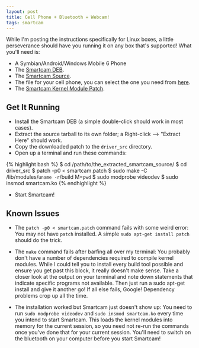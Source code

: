 ```yaml
--- 
layout: post
title: Cell Phone + Bluetooth = Webcam!
tags: smartcam
---
```


While I'm posting the instructions specifically for Linux boxes, a little perseverance should
have you running it on any box that's supported! What you'll need is:
 
   * A Symbian/Android/Windows Mobile 6 Phone
   * The [Smartcam DEB](http://sourceforge.net/projects/smartcam/files/smartcam_linux/smartcam_linux_v_1.4.0/smartcam_1.4.0_i386.deb/download).
   * The [Smartcam Source](http://sourceforge.net/projects/smartcam/files/smartcam_linux/smartcam_linux_v_1.4.0/smartcam-1.4.0.tar.gz/download).
   * The file for your cell phone, you can select the one you need from [here](http://sourceforge.net/projects/smartcam/files/).
   * The [Smartcam Kernel Module Patch](http://pastebin.com/8wKNv5cP).

## Get It Running

   * Install the Smartcam DEB (a simple double-click should work in most cases).
   * Extract the source tarball to its own folder; a Right-click --> "Extract Here"
     should work.
   * Copy the downloaded patch to the `driver_src` directory.
   * Open up a terminal and run these commands:

{% highlight bash %}
$ cd /path/to/the_extracted_smartcam_source/
$ cd driver_src
$ patch -p0 < smartcam.patch
$ sudo make -C /lib/modules/`uname -r`/build M=`pwd`
$ sudo modprobe videodev
$ sudo insmod smartcam.ko
{% endhighlight %}

   * Start Smartcam!

## Known Issues

   * The `patch -p0 < smartcam.patch` command fails with some weird error: You may not have
     `patch` installed. A simple `sudo apt-get install patch` should do the trick.

   * The `make` command fails after barfing
     all over my terminal: You probably don't have a number of dependencies required
     to compile kernel modules. While I could tell you to install every build tool possible and
     ensure you get past this block, it really doesn't make sense. Take a closer look at the
     output on your terminal and note down statements that indicate specific programs not available. Then just run a sudo apt-get install  and give it another go! If all else fails, Google! Dependency problems crop up all the time.

   * The installation worked but Smartcam just doesn't show up: You need to run 
     `sudo modprobe videodev` and `sudo insmod smartcam.ko` every time you intend to start
     Smartcam. This loads the kernel modules into memory for the current session, so you
     need not re-run the commands once you've done that for your current session. You'll need
     to switch on the bluetooth on your computer before you start Smartcam!
